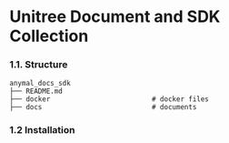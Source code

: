 # Unitree Document and SDK Collection

### 1.1. Structure
```shell script
anymal_docs_sdk
├── README.md
├── docker                         # docker files
├── docs                           # documents
```

### 1.2 Installation
